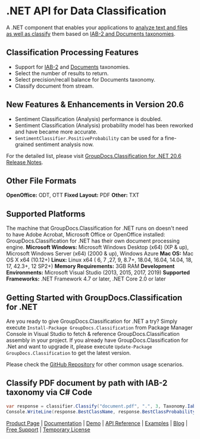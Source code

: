 # .NET API for Data Classification

A .NET component that enables your applications to [analyze text and files as well as classify](https://products.groupdocs.com/classification/net) them based on [IAB-2 and Documents taxonomies](https://docs.groupdocs.com/classification/net/taxonomies/).

## Classification Processing Features

- Support for [IAB-2](https://docs.groupdocs.com/classification/net/classify-document-by-path/) and [Documents](https://docs.groupdocs.com/classification/net/classify-document-from-stream/) taxonomies.
- Select the number of results to return.
- Select precision/recall balance for Documents taxonomy.
- Classify document from stream.

## New Features & Enhancements in Version 20.6

- Sentiment Classification (Analysis) performance is doubled.
- Sentiment Classification (Analysis) probability model has been reworked and have became more accurate.
- `SentimentClassifier.PositiveProbability` can be used for a fine-grained sentiment analysis now.

For the detailed list, please visit [GroupDocs.Classification for .NET 20.6 Release Notes](https://docs.groupdocs.com/classification/net/groupdocs-classification-for-net-20-6-release-notes/).
  
## Other File Formats

**OpenOffice:** ODT, OTT
**Fixed Layout:** PDF
**Other:** TXT

## Supported Platforms

The machine that GroupDocs.Classification for .NET runs on doesn't need to have Adobe Acrobat, Microsoft Office or OpenOffice installed: GroupDocs.Classification for .NET has their own document processing engine.
**Microsoft Windows:** Microsoft Windows Desktop (x64) (XP & up), Microsoft Windows Server (x64) (2000 & up), Windows Azure
**Mac OS:** Mac OS X x64 (10.12+)
**Linux:** Linux x64 ( 6, 7 ,27, 9, 8.7+, 18.04, 16.04, 14.04, 18, 17, 42.3+, 12 SP2+)
**Memory Requirements:** 3GB RAM
**Development Environments:** Microsoft Visual Studio (2013, 2015, 2017, 2019)
**Supported Frameworks:** .NET Framework 4.7 or later, .NET Core 2.0 or later

## Getting Started with GroupDocs.Classification for .NET

Are you ready to give GroupDocs.Classification for .NET a try? Simply execute `Install-Package GroupDocs.Classification` from Package Manager Console in Visual Studio to fetch & reference GroupDocs.Classification assembly in your project. If you already have GroupDocs.Classification for .Net and want to upgrade it, please execute `Update-Package GroupDocs.Classification` to get the latest version.

Please check the [GitHub Repository](https://github.com/groupdocs-classification/GroupDocs.Classification-for-.NET) for other common usage scenarios.

## Classify PDF document by path with IAB-2 taxonomy via C# Code

```csharp
var response = classifier.Classify("document.pdf", ".", 3, Taxonomy.Iab2);
Console.WriteLine(response.BestClassName, response.BestClassProbability);
```

[Product Page](https://products.groupdocs.com/classification/net) | [Documentation](https://docs.groupdocs.com/classification/net/) | [Demo](https://products.groupdocs.app/classification/family) | [API Reference](https://apireference.groupdocs.com/net/classification) | [Examples](https://github.com/groupdocs-classification/GroupDocs.Classification-for-.NET) | [Blog](https://blog.groupdocs.com/category/classification/) | [Free Support](https://forum.groupdocs.com/c/classification) | [Temporary License](https://purchase.groupdocs.com/temporary-license)
